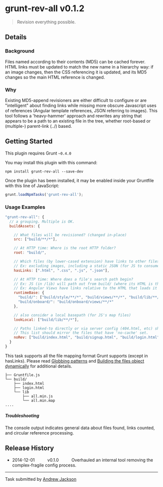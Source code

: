 # grunt-rev-all v0.1.2

> Revision everything possible.

## Details
### Background
Files named according to their contents (MD5) can be cached forever. HTML links must be updated to match the new name in a hierarchy way: if an image changes, then the CSS referencing it is updated, and its MD5 changes so the main HTML reference is changed. 

### Why
Existing MD5-append revisioners are either difficult to configure or are "intelligent" about finding links while missing more obscure Javascript uses of references (Angular template references, JSON referring to images). This tool follows a 'heavy-hammer' approach and rewrites any string that appears to be a path to an existing file in the tree, whether root-based or (multiple-) parent-link (../) based.

## Getting Started
This plugin requires Grunt `~0.4.0`

You may install this plugin with this command:

```shell
npm install grunt-rev-all --save-dev
```

Once the plugin has been installed, it may be enabled inside your Gruntfile with this line of JavaScript:

```js
grunt.loadNpmTasks('grunt-rev-all');
```
### Usage Examples

```js
"grunt-rev-all": {
  // a grouping. Multiple is OK.
  buildAssets: {  

    // What files will be revisioned? (changed in-place)
    src: ["build/**/*"],

    // At HTTP time: Where is the root HTTP folder? 
    root: "build/",

    // Which files (by lower-cased extension) have links to other files? 
    // Ex: excluding images, including a static JSON (for JS to consume) that could have links.
    hasLinks: [".html", ".css", ".js", ".json"],

    // At HTTP time: Where does a file's search path begin? 
    // Ex: JS (in /lib) will path out from build/ (where its HTML is that loaded it).
    // Ex: Angular Views have links relative to the HTML that loads it (build/onboard)
    runtimeBase: {
      "build/": ["build/style/**/*", "build/views/**/*", "build/lib/**/*"],
      "build/onboard/": "build/onboard/views/**/*"
    },

    // also consider a local basepath (for JS's map files)
    lookLocal: ["build/lib/**/*"],

    // Paths linked-to directly or via server config (404.html, etc) should never be renamed.
    // This list should mirror the files that have 'no-cache' set.
    noRev: ["build/index.html", "build/signup.html", "build/login.html"]
  }
}
```

This task supports all the file mapping format Grunt supports (except in hasLinks). Please read [Globbing patterns](http://gruntjs.com/configuring-tasks#globbing-patterns) and [Building the files object dynamically](http://gruntjs.com/configuring-tasks#building-the-files-object-dynamically) for additional details.

```shell
├── Gruntfile.js
└── build/
    ├── index.html
    ├── login.html
    └── lib
        ├── all.min.js
        └── all.min.map
....

```

##### Troubleshooting

The console output indicates general data about files found, links counted, and circular reference processing. 

## Release History

 * 2014-12-01   v0.1.0   Overhauled an internal tool removing the complex-fragile config process.

---

Task submitted by [Andrew Jackson](https://github.com/snadrus)
